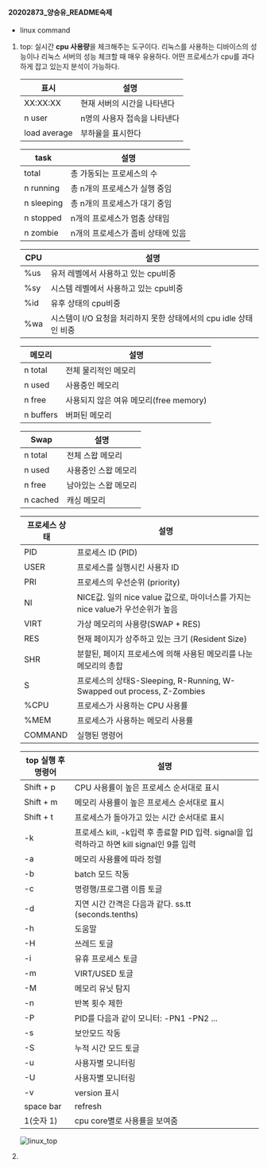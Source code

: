 #### 20202873_양승유_README숙제

+ linux command
1) top: 실시간 **cpu 사용량**을 체크해주는 도구이다. 리눅스를 사용하는 디바이스의 성능이나 리눅스 서버의 성능 체크할 때 매우 유용하다.
어떤 프로세스가 cpu를 과다하게 잡고 있는지 분석이 가능하다.
   
   |표시|설명|
   |---|---------|
   |XX:XX:XX|현재 서버의 시간을 나타낸다|
   |n user|n명의 사용자 접속을 나타낸다|
   |load average|부하율을 표시한다|
   
   |task|설명|
   |---|---------|
   |total|총 가동되는 프로세스의 수| 
   |n running|총 n개의 프로세스가 실행 중임|
   |n sleeping|총 n개의 프로세스가 대기 중임| 
   |n stopped|n개의 프로세스가 멈춤 상태임|
   |n zombie|n개의 프로세스가 좀비 상태에 있음|
   
   |CPU|설명|
   |---|---------|
   |%us|유저 레벨에서 사용하고 있는 cpu비중|
   |%sy|시스템 레벨에서 사용하고 있는 cpu비중|
   |%id|유후 상태의 cpu비중|
   |%wa|시스템이 I/O 요청을 처리하지 못한 상태에서의 cpu idle 상태인 비중|
   
   |메모리|설명|
   |---|---------|
   |n total|전체 물리적인 메모리|
   |n used|사용중인 메모리|
   |n free|사용되지 않은 여유 메모리(free memory)|
   |n buffers|버퍼된 메모리|
   
   |Swap|설명|
   |---|---------|
   |n total|전체 스왑 메모리|
   |n used|사용중인 스왑 메모리|
   |n free|남아있는 스왑 메모리|
   |n cached|캐싱 메모리|
   
   |프로세스 상태|설명|
   |---|---------|
   |PID|프로세스 ID (PID)|
   |USER|프로세스를 실행시킨 사용자 ID|
   |PRI|프로세스의 우선순위 (priority)|
   |NI|NICE값. 일의 nice value 값으로, 마이너스를 가지는 nice value가 우선순위가 높음|
   |VIRT|가상 메모리의 사용량(SWAP + RES)|
   |RES|현재 페이지가 상주하고 있는 크기 (Resident Size)|
   |SHR|분할된, 페이지 프로세스에 의해 사용된 메모리를 나눈 메모리의 총합|
   |S|프로세스의 상태S-Sleeping, R-Running, W-Swapped out process, Z-Zombies|
   |%CPU|프로세스가 사용하는 CPU 사용률|
   |%MEM|프로세스가 사용하는 메모리 사용률|
   |COMMAND|실행된 명령어|
   
   |top 실행 후 명령어|설명|
   |---|---------|
   |Shift + p|CPU 사용률이 높은 프로세스 순서대로 표시|
   |Shift + m|메모리 사용률이 높은 프로세스 순서대로 표시|
   |Shift + t|프로세스가 돌아가고 있는 시간 순서대로 표시|
   |-k|프로세스 kill, -k입력 후 종료할 PID 입력. signal을 입력하라고 하면 kill signal인 9를 입력|
   |-a|메모리 사용률에 따라 정렬|
   |-b|batch 모드 작동|
   |-c|명령행/프로그램 이름 토글|
   |-d|지연 시간 간격은 다음과 같다. ss.tt (seconds.tenths)|
   |-h|도움말|
   |-H|쓰레드 토글|
   |-i|유휴 프로세스 토글|
   |-m|VIRT/USED 토글|
   |-M|메모리 유닛 탐지|
   |-n|반복 횟수 제한|
   |-P|PID를 다음과 같이 모니터: -PN1 -PN2 ...|
   |-s|보안모드 작동|
   |-S|누적 시간 모드 토글|
   |-u|사용자별 모니터링|
   |-U|사용자별 모니터링|
   |-v|version 표시|
   |space bar|refresh|
   |1(숫자 1)|cpu core별로 사용률을 보여줌|
   
   ![linux_top](https://user-images.githubusercontent.com/104362407/170895791-e203ca61-81f0-42f5-b2b3-e3bd57411a1f.png)

   
2) 
